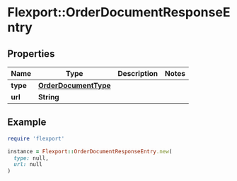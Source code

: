 # Flexport::OrderDocumentResponseEntry

## Properties

| Name | Type | Description | Notes |
| ---- | ---- | ----------- | ----- |
| **type** | [**OrderDocumentType**](OrderDocumentType.md) |  |  |
| **url** | **String** |  |  |

## Example

```ruby
require 'flexport'

instance = Flexport::OrderDocumentResponseEntry.new(
  type: null,
  url: null
)
```

